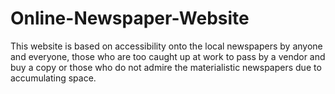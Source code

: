 # Online-Newspaper-Website
This website is based on accessibility onto the local newspapers by anyone and everyone, those who are too caught up at work to pass by a vendor and buy a copy or those who do not admire the materialistic newspapers due to accumulating space.
